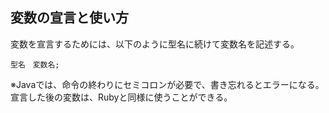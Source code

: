 ## 変数の宣言と使い方  
変数を宣言するためには、以下のように型名に続けて変数名を記述する。  
```
型名　変数名;
```
※Javaでは、命令の終わりにセミコロンが必要で、書き忘れるとエラーになる。宣言した後の変数は、Rubyと同様に使うことができる。
